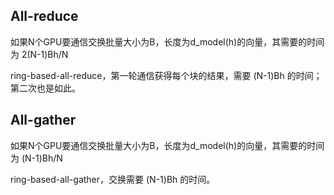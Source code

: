 



## All-reduce

如果N个GPU要通信交换批量大小为B，长度为d_model(h)的向量，其需要的时间为 2(N-1)Bh/N

ring-based-all-reduce，第一轮通信获得每个块的结果，需要 (N-1)Bh 的时间；第二次也是如此。



## All-gather

如果N个GPU要通信交换批量大小为B，长度为d_model(h)的向量，其需要的时间为 (N-1)Bh/N

ring-based-all-gather，交换需要 (N-1)Bh 的时间。